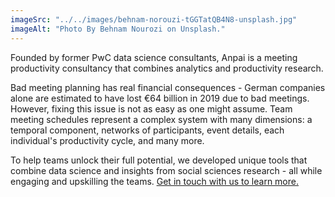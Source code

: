 ```yaml
---
imageSrc: "../../images/behnam-norouzi-tGGTatQB4N8-unsplash.jpg"
imageAlt: "Photo By Behnam Nourozi on Unsplash."
---
```


Founded by former PwC data science consultants, Anpai is a meeting productivity consultancy that combines analytics and productivity research.

Bad meeting planning has real financial consequences - German companies alone are estimated to have lost €64 billion in 2019 due to bad meetings. However, fixing this issue is not as easy as one might assume. Team meeting schedules represent a complex system with many dimensions: a temporal component, networks of participants, event details, each individual's productivity cycle, and many more.

To help teams unlock their full potential, we developed unique tools that combine data science and insights from social sciences research - all while engaging and upskilling the teams. <a href="mailto:info@anp.ai" target="_blank" rel="nofollow noopener noreferrer" aria-label="External Link"><u>Get in touch with us to learn more.</u></a> 

